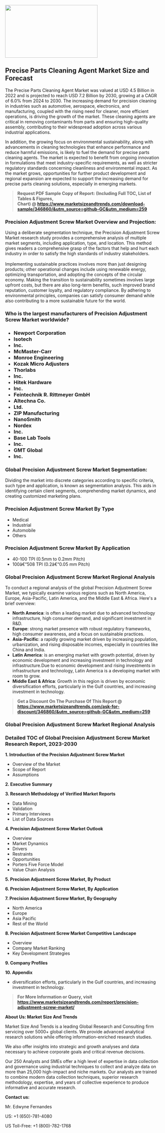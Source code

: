 <p><img class="alignnone size-medium wp-image-20088" src="https://ffe5etoiles.com/wp-content/uploads/2024/12/MST1-300x171.png" alt="" width="300" height="171" /></p><h2>Precise Parts Cleaning Agent Market Size and Forecast</h2><p>The Precise Parts Cleaning Agent Market was valued at USD 4.5 Billion in 2022 and is projected to reach USD 7.2 Billion by 2030, growing at a CAGR of 6.0% from 2024 to 2030. The increasing demand for precision cleaning in industries such as automotive, aerospace, electronics, and manufacturing, coupled with the rising need for cleaner, more efficient operations, is driving the growth of the market. These cleaning agents are critical in removing contaminants from parts and ensuring high-quality assembly, contributing to their widespread adoption across various industrial applications.</p><p>In addition, the growing focus on environmental sustainability, along with advancements in cleaning technologies that enhance performance and reduce harmful emissions, is likely to fuel the demand for precise parts cleaning agents. The market is expected to benefit from ongoing innovation in formulations that meet industry-specific requirements, as well as stricter regulatory standards concerning cleanliness and environmental impact. As the market grows, opportunities for further product development and regional expansion are expected to support the increasing demand for precise parts cleaning solutions, especially in emerging markets.</p></p><blockquote id="" class=""><strong>Request PDF Sample Copy of Report: (Including Full TOC, List of Tables &amp; Figures, Chart)&nbsp;@&nbsp;<strong><a href="https://www.marketsizeandtrends.com/download-sample/346860/&utm_source=github-GC&utm_medium=259" target="_blank">https://www.marketsizeandtrends.com/download-sample/346860/&utm_source=github-GC&utm_medium=259</a></strong></strong></blockquote><h3 id="" class="">Precision Adjustment Screw Market&nbsp;Overview and Projection:</h3><p id="" class="">Using a deliberate segmentation technique, the Precision Adjustment Screw Market research study provides a comprehensive analysis of multiple market segments, including application, type, and location. This method gives readers a comprehensive grasp of the factors that help and hurt each industry in order to satisfy the high standards of industry stakeholders. <br /> <br />Implementing sustainable practices involves more than just designing products; other operational changes include using renewable energy, optimizing transportation, and adopting the concepts of the circular economy. Making the transition to sustainability sometimes involves large upfront costs, but there are also long-term benefits, such improved brand reputation, customer loyalty, and regulatory compliance. By adhering to environmental principles, companies can satisfy consumer demand while also contributing to a more sustainable future for the world.</p><h3 id="" class="">Who is the largest manufacturers of&nbsp;Precision Adjustment Screw Market worldwide?</h3><h3 class=""><p><ul><li>Newport Corporation </li><li> Isotech </li><li> Inc. </li><li> McMaster-Carr </li><li> Monroe Engineering </li><li> Kozak Micro Adjusters </li><li> Thorlabs </li><li> Inc. </li><li> Hitek Hardware </li><li> Inc. </li><li> Feintechnik R. Rittmeyer GmbH </li><li> Altechna Co. </li><li> Ltd. </li><li> ZIP Manufacturing </li><li> NanoSmith </li><li> Nordex </li><li> Inc. </li><li> Base Lab Tools </li><li> Inc. </li><li> GMT Global </li><li> Inc.</li></ul></p></h3><h3 id="" class="">Global&nbsp;Precision Adjustment Screw Market Segmentation:</h3><p id="" class="">Dividing the market into discrete categories according to specific criteria, such type and application, is known as segmentation analysis. This aids in identifying certain client segments, comprehending market dynamics, and creating customized marketing plans.</p><h3 id="" class="">Precision Adjustment Screw Market&nbsp;By Type</h3><p><p><ul><li>Medical</li><li> Industrial</li><li> Automobile</li><li> Others</p></li></ul></p></p><h3 id="" class="">Precision Adjustment Screw Market&nbsp;By Application</h3><p class=""><p><ul><li>40-100 TPI (0.5mm to 0.2mm Pitch)</li><li> 100â€“508 TPI (0.2â€“0.05 mm Pitch)</li></ul></p></p><h3 id="" class="">Global Precision Adjustment Screw Market Regional Analysis</h3><p id="" class="">To conduct a regional analysis of the global Precision Adjustment Screw Market, we typically examine various regions such as North America, Europe, Asia-Pacific, Latin America, and the Middle East &amp; Africa. Here's a brief overview:</p><ul><li><strong>North America</strong>: is often a leading market due to advanced technology infrastructure, high consumer demand, and significant investment in R&amp;D.</li><li><strong>Europe</strong>: strong market presence with robust regulatory frameworks, high consumer awareness, and a focus on sustainable practices.</li><li><strong>Asia-Pacific</strong>: a rapidly growing market driven by increasing population, urbanization, and rising disposable incomes, especially in countries like China and India.</li><li><strong>Latin America</strong>: is an emerging market with growth potential, driven by economic development and increasing investment in technology and infrastructure.Due to economic development and rising investments in infrastructure and technology, Latin America is a developing market with room to grow.</li><li><strong>Middle East &amp; Africa</strong>: Growth in this region is driven by economic diversification efforts, particularly in the Gulf countries, and increasing investment in technology.</li></ul><blockquote id="" class=""><strong>Get a Discount On The Purchase Of This Report @ <strong><a href="https://www.marketsizeandtrends.com/ask-for-discount/346860/&utm_source=github-GC&utm_medium=259" target="_blank">https://www.marketsizeandtrends.com/ask-for-discount/346860/&utm_source=github-GC&utm_medium=259</a></strong></strong></blockquote><h3 id="" class="">Global Precision Adjustment Screw Market Regional Analysis</h3><h3 id="" class="">Detailed TOC of Global Precision Adjustment Screw Market Research Report, 2023-2030</h3><p id="" class=""><strong>1. Introduction of the Precision Adjustment Screw Market</strong></p><ul><li>Overview of the Market</li><li>Scope of Report</li><li>Assumptions</li></ul><p id="" class=""><strong>2. Executive Summary</strong></p><p id="" class=""><strong>3. Research Methodology of Verified Market Reports</strong></p><ul><li>Data Mining</li><li>Validation</li><li>Primary Interviews</li><li>List of Data Sources</li></ul><p id="" class=""><strong>4. Precision Adjustment Screw Market Outlook</strong></p><ul><li>Overview</li><li>Market Dynamics</li><li>Drivers</li><li>Restraints</li><li>Opportunities</li><li>Porters Five Force Model</li><li>Value Chain Analysis</li></ul><p id="" class=""><strong>5. Precision Adjustment Screw Market, By Product</strong></p><p id="" class=""><strong>6. Precision Adjustment Screw Market, By Application</strong></p><p id="" class=""><strong>7. Precision Adjustment Screw Market, By Geography</strong></p><ul><li>North America</li><li>Europe</li><li>Asia Pacific</li><li>Rest of the World</li></ul><p id="" class=""><strong>8. Precision Adjustment Screw Market Competitive Landscape</strong></p><ul><li>Overview</li><li>Company Market Ranking</li><li>Key Development Strategies</li></ul><p id="" class=""><strong>9. Company Profiles</strong></p><p id="" class=""><strong>10. Appendix</strong></p><ul><li>diversification efforts, particularly in the Gulf countries, and increasing investment in technology.</li></ul><blockquote id="" class=""><strong>For More Information or Query, visit <strong><strong><a href="https://www.marketsizeandtrends.com/report/precision-adjustment-screw-market/" target="_blank">https://www.marketsizeandtrends.com/report/precision-adjustment-screw-market/</a></strong></strong></strong></blockquote><p id="" class=""><strong>About Us: Market Size And Trends</strong></p><p id="" class="">Market Size And Trends is a leading Global Research and Consulting firm servicing over 5000+ global clients. We provide advanced analytical research solutions while offering information-enriched research studies.</p><p id="" class="">We also offer insights into strategic and growth analyses and data necessary to achieve corporate goals and critical revenue decisions.</p><p id="" class="">Our 250 Analysts and SMEs offer a high level of expertise in data collection and governance using industrial techniques to collect and analyze data on more than 25,000 high-impact and niche markets. Our analysts are trained to combine modern data collection techniques, superior research methodology, expertise, and years of collective experience to produce informative and accurate research.</p><p id="" class=""><strong>Contact us:</strong></p><p id="" class="">Mr. Edwyne Fernandes</p><p id="" class="">US: +1 (650)-781-4080</p><p id="" class="">US Toll-Free: +1 (800)-782-1768</p>
